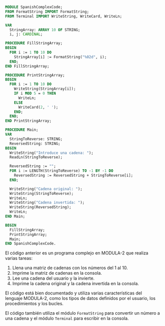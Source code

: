 ```modula-2
MODULE SpanishComplexCode;
FROM FormatString IMPORT FormatString;
FROM Terminal IMPORT WriteString, WriteCard, WriteLn;

VAR
  StringArray: ARRAY 10 OF STRING;
  i, j: CARDINAL;

PROCEDURE FillStringArray;
BEGIN
  FOR i := 1 TO 10 DO
    StringArray[i] := FormatString("%02d", i);
  END;
END FillStringArray;

PROCEDURE PrintStringArray;
BEGIN
  FOR i := 1 TO 10 DO
    WriteString(StringArray[i]);
    IF i MOD 5 = 0 THEN
      WriteLn;
    ELSE
      WriteCard(2, ' ');
    END;
  END;
END PrintStringArray;

PROCEDURE Main;
VAR
  StringToReverse: STRING;
  ReversedString: STRING;
BEGIN
  WriteString("Introduce una cadena: ");
  ReadLn(StringToReverse);

  ReversedString := "";
  FOR i := LENGTH(StringToReverse) TO -1 BY -1 DO
    ReversedString := ReversedString + StringToReverse[i];
  END;

  WriteString("Cadena original: ");
  WriteString(StringToReverse);
  WriteLn;
  WriteString("Cadena invertida: ");
  WriteString(ReversedString);
  WriteLn;
END Main;

BEGIN
  FillStringArray;
  PrintStringArray;
  Main;
END SpanishComplexCode.
```

El código anterior es un programa complejo en MODULA-2 que realiza varias tareas:

1. Llena una matriz de cadenas con los números del 1 al 10.
2. Imprime la matriz de cadenas en la consola.
3. Lee una cadena del usuario y la invierte.
4. Imprime la cadena original y la cadena invertida en la consola.

El código está bien documentado y utiliza varias características del lenguaje MODULA-2, como los tipos de datos definidos por el usuario, los procedimientos y los bucles.

El código también utiliza el módulo `FormatString` para convertir un número a una cadena y el módulo `Terminal` para escribir en la consola.